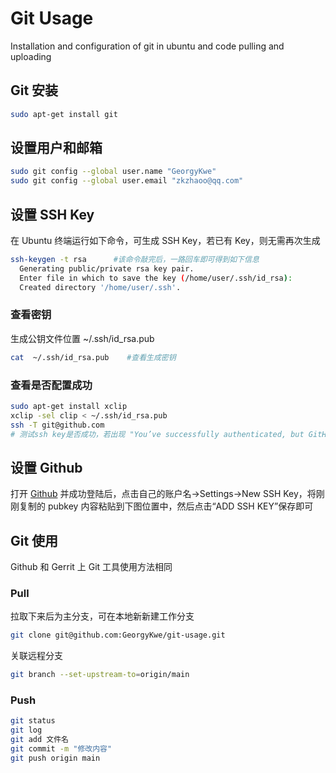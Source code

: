 # Git Usage

Installation and configuration of git in ubuntu and code pulling and uploading

## Git 安装

```bash
sudo apt-get install git
```

## 设置用户和邮箱

```bash
sudo git config --global user.name "GeorgyKwe"
sudo git config --global user.email "zkzhaoo@qq.com"
```

## 设置 SSH Key

在 Ubuntu 终端运行如下命令，可生成 SSH Key，若已有 Key，则无需再次生成

```bash
ssh-keygen -t rsa      #该命令敲完后，一路回车即可得到如下信息
  Generating public/private rsa key pair.
  Enter file in which to save the key (/home/user/.ssh/id_rsa):
  Created directory '/home/user/.ssh'.
```

### 查看密钥

生成公钥文件位置 ~/.ssh/id_rsa.pub

```bash
cat  ~/.ssh/id_rsa.pub    #查看生成密钥
```

### 查看是否配置成功

```bash
sudo apt-get install xclip
xclip -sel clip < ~/.ssh/id_rsa.pub
ssh -T git@github.com    
# 测试ssh key是否成功，若出现 "You’ve successfully authenticated, but GitHub does not provide shell access" 表示已成功连上 Github
```

## 设置 Github

打开 [Github](https://github.com/) 并成功登陆后，点击自己的账户名->Settings->New SSH Key，将刚刚复制的 pubkey 内容粘贴到下图位置中，然后点击“ADD SSH KEY”保存即可

## Git 使用

Github 和 Gerrit 上 Git 工具使用方法相同 

### Pull

拉取下来后为主分支，可在本地新新建工作分支

```bash
git clone git@github.com:GeorgyKwe/git-usage.git
```

关联远程分支

```bash
git branch --set-upstream-to=origin/main
```

### Push

```bash
git status
git log
git add 文件名
git commit -m "修改内容"
git push origin main
```
